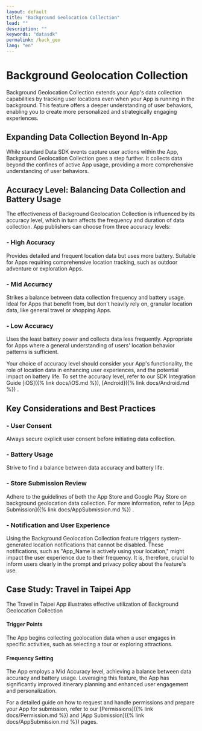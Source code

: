 ```yaml
---
layout: default
title: "Background Geolocation Collection"
lead: ""
description: ""
keywords: "datasdk"
permalink: /back_geo
lang: "en"
---
```

# Background Geolocation Collection

Background Geolocation Collection extends your App's data collection capabilities by tracking user locations even when your App is running in the background. This feature offers a deeper understanding of user behaviors, enabling you to create more personalized and strategically engaging experiences.

## Expanding Data Collection Beyond In-App

While standard Data SDK events capture user actions within the App, Background Geolocation Collection goes a step further. It collects data beyond the confines of active App usage, providing a more comprehensive understanding of user behaviors.

## Accuracy Level: Balancing Data Collection and Battery Usage

The effectiveness of Background Geolocation Collection is influenced by its accuracy level, which in turn affects the frequency and duration of data collection. App publishers can choose from three accuracy levels:

### - High Accuracy
Provides detailed and frequent location data but uses more battery. Suitable for Apps requiring comprehensive location tracking, such as outdoor adventure or exploration Apps.

### - Mid Accuracy
Strikes a balance between data collection frequency and battery usage. Ideal for Apps that benefit from, but don't heavily rely on, granular location data, like general travel or shopping Apps.

### - Low Accuracy
Uses the least battery power and collects data less frequently. Appropriate for Apps where a general understanding of users' location behavior patterns is sufficient.

Your choice of accuracy level should consider your App's functionality, the role of location data in enhancing user experiences, and the potential impact on battery life. To set the accuracy level, refer to our SDK Integration Guide [iOS]({% link docs/iOS.md %}), [Android]({% link docs/Android.md %}) .

## Key Considerations and Best Practices

### - User Consent
Always secure explicit user consent before initiating data collection.

### - Battery Usage
Strive to find a balance between data accuracy and battery life.

### - Store Submission Review
Adhere to the guidelines of both the App Store and Google Play Store on background geolocation data collection. For more information, refer to [App Submission]({% link docs/AppSubmission.md %}) .

### - Notification and User Experience
Using the Background Geolocation Collection feature triggers system-generated location notifications that cannot be disabled. These notifications, such as "App_Name is actively using your location," might impact the user experience due to their frequency. It is, therefore, crucial to inform users clearly in the prompt and privacy policy about the feature's use.

## Case Study: Travel in Taipei App

The Travel in Taipei App illustrates effective utilization of Background Geolocation Collection

#### Trigger Points
The App begins collecting geolocation data when a user engages in specific activities, such as selecting a tour or exploring attractions.
#### Frequency Setting
The App employs a Mid Accuracy level, achieving a balance between data accuracy and battery usage.
Leveraging this feature, the App has significantly improved itinerary planning and enhanced user engagement and personalization.

For a detailed guide on how to request and handle permissions and prepare your App for submission, refer to our [Permissions]({% link docs/Permission.md %}) and [App Submission]({% link docs/AppSubmission.md %}) pages.
